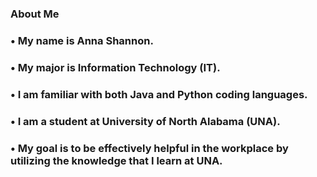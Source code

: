 ### About Me
### • My name is Anna Shannon.
### • My major is Information Technology (IT).
### • I am familiar with both Java and Python coding languages.
### • I am a student at University of North Alabama (UNA).
### • My goal is to be effectively helpful in the workplace by utilizing the knowledge that I learn at UNA.

<!--
**AnnaShannon2002/AnnaShannon2002** is a ✨ _special_ ✨ repository because its `README.md` (this file) appears on your GitHub profile.

Here are some ideas to get you started:

- 🔭 I’m currently working on ...
- 🌱 I’m currently learning ...
- 👯 I’m looking to collaborate on ...
- 🤔 I’m looking for help with ...
- 💬 Ask me about ...
- 📫 How to reach me: ...
- 😄 Pronouns: ...
- ⚡ Fun fact: ...
-->
